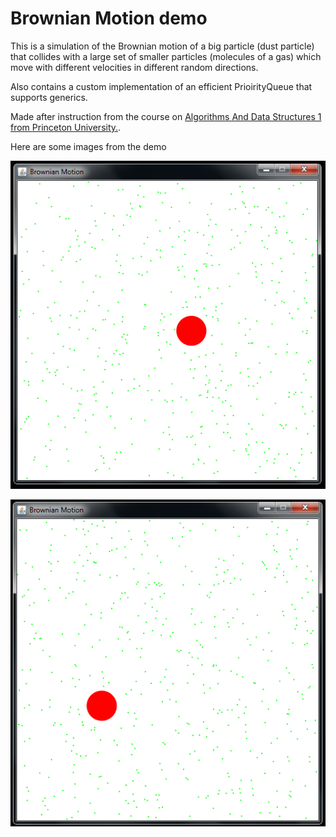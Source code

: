 Brownian Motion demo
========================

This is a simulation of the Brownian motion of a big particle (dust particle) that collides with a large set of smaller particles (molecules of a gas) which move with different velocities in different random directions.


Also contains a custom implementation of an efficient PrioirityQueue that supports generics.


Made after instruction from the course on [Algorithms And Data Structures 1 from Princeton University.](https://www.coursera.org/course/algs4partI).


Here are some images from the demo


![alt tag](https://raw.githubusercontent.com/gajduk/brownian-motion-demo/master/bm_demo1.PNG)


![alt tag](https://raw.githubusercontent.com/gajduk/brownian-motion-demo/master/bm_demo2.PNG)
